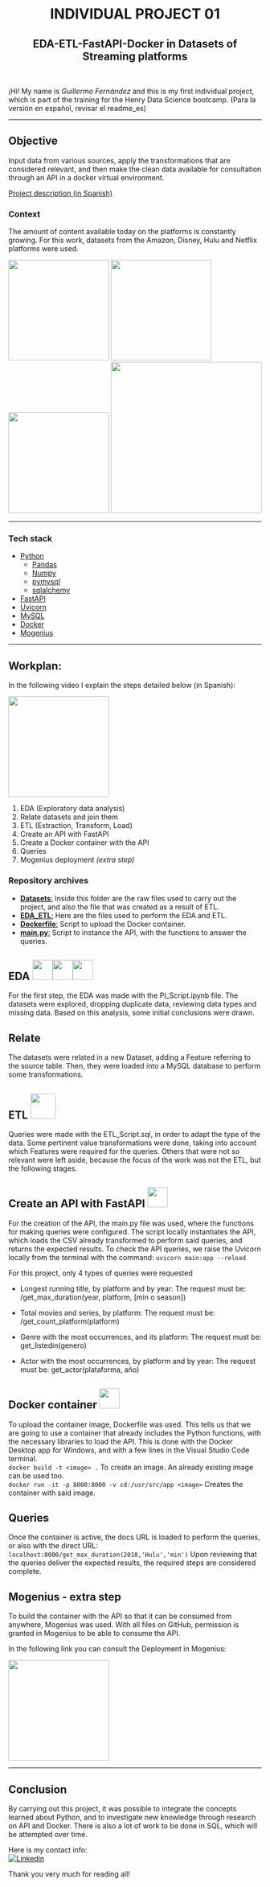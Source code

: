 <h1 align=center> INDIVIDUAL PROJECT 01 </h1>
<h2 align=center> EDA-ETL-FastAPI-Docker in Datasets of Streaming platforms</h2>

<br>

¡Hi! My name is *Guillermo Fernández* and this is my first individual project, which is part of the training for the Henry Data Science bootcamp.
(Para la versión en español, revisar el readme_es)

<hr>

## Objective
Input data from various sources, apply the transformations that are considered relevant, and then make the clean data available for consultation through an API in a docker virtual environment.

[Project description (in Spanish)](https://github.com/HX-FAshur/PI01_DATA05)

### Context
The amount of content available today on the platforms is constantly growing. For this work, datasets from the Amazon, Disney, Hulu and Netflix platforms were used.

<img src="https://user-images.githubusercontent.com/110403753/209761096-8cfd888f-62a3-4de9-83ac-605f4ce0a025.png" width="200px">
<img src="https://user-images.githubusercontent.com/110403753/209761412-26b311f6-6847-48b6-8c97-6dd020e93372.png" width="200px">
<img src="https://user-images.githubusercontent.com/110403753/209761331-68019653-f285-4d73-b225-2280dbb69e83.png" width="200px">
<img src="https://user-images.githubusercontent.com/110403753/209761759-d7701724-a91c-4ac2-aecf-0d8093edff37.png" width="300px">
<hr>

### Tech stack
* [Python](https://docs.python.org/3/)
    * [Pandas](https://pandas.pydata.org/)
    * [Numpy](https://numpy.org)
    * [pymysql](https://pypi.org/project/PyMySQL/)
    * [sqlalchemy](https://www.sqlalchemy.org)
* [FastAPI](https://fastapi.tiangolo.com/)
* [Uvicorn](https://www.uvicorn.org/)
* [MySQL](https://www.mysql.com/)
* [Docker](https://www.docker.com)
* [Mogenius](https://mogenius.com)

<hr>

## Workplan:
In the following video I explain the steps detailed below (in Spanish):

[<img src="https://user-images.githubusercontent.com/110403753/206619791-f63f171b-6736-4415-843e-f50f1e8de46f.png" width="200px">](https://youtu.be/ThbD2etUDbg)

1. EDA (Exploratory data analysis)
2. Relate datasets and join them
3. ETL (Extraction, Transform, Load)
4. Create an API with FastAPI
5. Create a Docker container with the API
6. Queries
7. Mogenius deployment _(extra step)_

### Repository archives
- [**Datasets**:](./Datasets/) Inside this folder are the raw files used to carry out the project, and also the file that was created as a result of ETL. 
- [**EDA_ETL**:](./EDA_ETL/) Here are the files used to perform the EDA and ETL.
- [**Dockerfile**:](./Dockerfile) Script to upload the Docker container.
- [**main.py**:](/main.py) Script to instance the API, with the functions to answer the queries.

## EDA <img src="https://cdn.jsdelivr.net/gh/devicons/devicon/icons/python/python-original.svg" width=40px height=40px/><img src="https://cdn.jsdelivr.net/gh/devicons/devicon/icons/jupyter/jupyter-original-wordmark.svg" width=40px height=40px/><img src="https://cdn.jsdelivr.net/gh/devicons/devicon/icons/pandas/pandas-original.svg" width=40px height=40px/>   
For the first step, the EDA was made with the PI_Script.ipynb file. The datasets were explored, dropping duplicate data, reviewing data types and missing data. Based on this analysis, some initial conclusions were drawn.

## Relate 
The datasets were related in a new Dataset, adding a Feature referring to the source table. Then, they were loaded into a MySQL database to perform some transformations.

## ETL <img src="https://cdn.jsdelivr.net/gh/devicons/devicon/icons/mysql/mysql-original-wordmark.svg" width=50px height=50px/>  
Queries were made with the ETL_Script.sql, in order to adapt the type of the data. Some pertinent value transformations were done, taking into account which Features were required for the queries. Others that were not so relevant were left aside, because the focus of the work was not the ETL, but the following stages.

## Create an API with FastAPI <img src="https://cdn.jsdelivr.net/gh/devicons/devicon/icons/fastapi/fastapi-original.svg" width=40px height=40px/>

For the creation of the API, the main.py file was used, where the functions for making queries were configured. The script locally instantiates the API, which loads the CSV already transformed to perform said queries, and returns the expected results.
To check the API queries, we raise the Uvicorn locally from the terminal with the command:
```uvicorn main:app --reload```

For this project, only 4 types of queries were requested
+ Longest running title, by platform and by year:
     The request must be: /get_max_duration(year, platform, [min o season])

+ Total movies and series, by platform:
     The request must be: /get_count_platform(platform)  
  
+ Genre with the most occurrences, and its platform:
     The request must be: get_listedin(genero)  

+ Actor with the most occurrences, by platform and by year:
     The request must be: get_actor(plataforma, año)

## Docker container <img src="https://cdn.jsdelivr.net/gh/devicons/devicon/icons/docker/docker-plain.svg" width=40px height=40px/>

To upload the container image, Dockerfile was used. This tells us that we are going to use a container that already includes the Python functions, with the necessary libraries to load the API. This is done with the Docker Desktop app for Windows, and with a few lines in the Visual Studio Code terminal.  
```docker build -t <image> .``` To create an image. An already existing image can be used too.   
```docker run -it -p 8000:8000 -v cd:/usr/src/app <image>``` Creates the container with said image. 

## Queries
Once the container is active, the docs URL is loaded to perform the queries, or also with the direct URL:
``localhost:8000/get_max_duration(2018,'Hulu','min')``
Upon reviewing that the queries deliver the expected results, the required steps are considered complete.

## Mogenius - extra step
To build the container with the API so that it can be consumed from anywhere, Mogenius was used. With all files on GitHub, permission is granted in Mogenius to be able to consume the API.

In the following link you can consult the Deployment in Mogenius:

[<img src="https://user-images.githubusercontent.com/110403753/206621156-690eebab-6b72-4b4e-b77a-0079e6da0791.png" width="200px">](https://pi01-api-docke-prod-pi-01-fernandezguille-brfrrr.mo5.mogenius.io/docs)

<hr>

## Conclusion
By carrying out this project, it was possible to integrate the concepts learned about Python, and to investigate new knowledge through research on API and Docker. There is also a lot of work to be done in SQL, which will be attempted over time.

Here is my contact info:  
<a href="https://www.linkedin.com/in/fernandezguillermo"><img alt="Linkedin" title="Connect with me" src="https://img.shields.io/badge/Linkedin-0077B5?style=flat&logo=linkedin&logoColor=white"></a>  

Thank you very much for reading all!